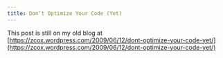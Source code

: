 ```yaml
---
title: Don’t Optimize Your Code (Yet)
---
```


This post is still on my old blog at [https://zcox.wordpress.com/2009/06/12/dont-optimize-your-code-yet/](https://zcox.wordpress.com/2009/06/12/dont-optimize-your-code-yet/)
